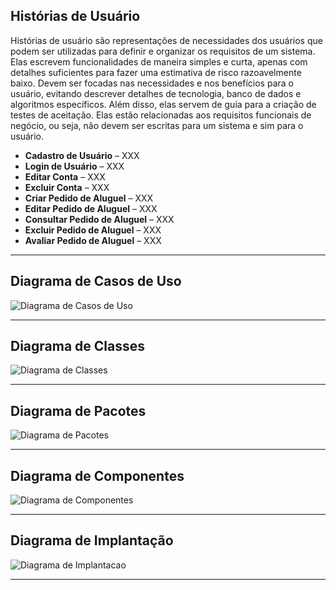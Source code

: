 ## Histórias de Usuário

Histórias de usuário são representações de necessidades dos usuários que podem ser utilizadas para definir e organizar os requisitos de um sistema. Elas escrevem funcionalidades de maneira simples e curta, apenas com detalhes suficientes para fazer uma estimativa de risco razoavelmente baixo. Devem ser focadas nas necessidades e nos benefícios para o usuário, evitando descrever detalhes de tecnologia, banco de dados e algoritmos específicos. Além disso, elas servem de guia para a criação de testes de aceitação. Elas estão relacionadas aos requisitos funcionais de negócio, ou seja, não devem ser escritas para um sistema e sim para o usuário.

- **Cadastro de Usuário** – XXX
- **Login de Usuário** – XXX
- **Editar Conta** – XXX
- **Excluir Conta** – XXX
- **Criar Pedido de Aluguel** – XXX
- **Editar Pedido de Aluguel** – XXX
- **Consultar Pedido de Aluguel** – XXX
- **Excluir Pedido de Aluguel** – XXX
- **Avaliar Pedido de Aluguel** – XXX

---

## Diagrama de Casos de Uso

![Diagrama de Casos de Uso](https://github.com/viniciusgomesrod/lds-aluguel-de-carros/docs.png)

---

## Diagrama de Classes

![Diagrama de Classes](https://github.com/viniciusgomesrod/lds-aluguel-de-carros/docs.png)

---

## Diagrama de Pacotes

![Diagrama de Pacotes](https://github.com/viniciusgomesrod/lds-aluguel-de-carros/docs.png)

---

## Diagrama de Componentes

![Diagrama de Componentes](https://github.com/viniciusgomesrod/lds-aluguel-de-carros/docs.png)

---

## Diagrama de Implantação

![Diagrama de Implantacao](https://github.com/viniciusgomesrod/lds-aluguel-de-carros/docs.png)

---
